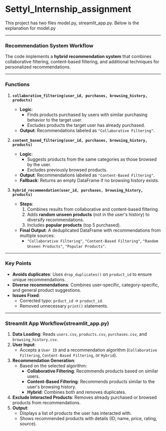 # Settyl_Internship_assignment
This project has two files model.py, streamlit_app.py. Below is the explanation for model.py

---

### **Recommendation System Workflow**

The code implements a **hybrid recommendation system** that combines collaborative filtering, content-based filtering, and additional techniques for personalized recommendations.

---

### **Functions**

1. **`collaborative_filtering(user_id, purchases, browsing_history, products)`**
   - **Logic**: 
     - Finds products purchased by users with similar purchasing behavior to the target user.
     - Excludes products the target user has already purchased.
   - **Output**: Recommendations labeled as `"Collaborative Filtering"`.

2. **`content_based_filtering(user_id, purchases, browsing_history, products)`**
   - **Logic**:
     - Suggests products from the same categories as those browsed by the user.
     - Excludes previously browsed products.
   - **Output**: Recommendations labeled as `"Content-Based Filtering"`.
   - **Fallback**: Returns an empty DataFrame if no browsing history exists.

3. **`hybrid_recommendation(user_id, purchases, browsing_history, products)`**
   - **Steps**:
     1. Combines results from collaborative and content-based filtering.
     2. Adds **random unseen products** (not in the user's history) to diversify recommendations.
     3. Includes **popular products** (top 5 purchased).
   - **Final Output**: A deduplicated DataFrame with recommendations from multiple sources:
     - `"Collaborative Filtering"`, `"Content-Based Filtering"`, `"Random Unseen Products"`, `"Popular Products"`.

---

### **Key Points**
- **Avoids duplicates**: Uses `drop_duplicates()` on `product_id` to ensure unique recommendations.
- **Diverse recommendations**: Combines user-specific, category-specific, and general product suggestions.
- **Issues Fixed**:
  - Corrected typo: `prduct_id` → `product_id`.
  - Removed unnecessary `print()` statements.

---

### **Streamlit App Workflow(streamlit_app.py)**

1. **Data Loading**: Reads `users.csv`, `products.csv`, `purchases.csv`, and `browsing_history.csv`.
2. **User Input**:
   - Accepts a `User ID` and a recommendation algorithm (`Collaborative Filtering`, `Content-Based Filtering`, or `Hybrid`).
3. **Recommendation Generation**:
   - Based on the selected algorithm:
     - **Collaborative Filtering**: Recommends products based on similar users.
     - **Content-Based Filtering**: Recommends products similar to the user's browsing history.
     - **Hybrid**: Combines both and removes duplicates.
4. **Exclude Interacted Products**: Removes already purchased or browsed products from recommendations.
5. **Output**:
   - Displays a list of products the user has interacted with.
   - Shows recommended products with details (ID, name, price, rating, source).

